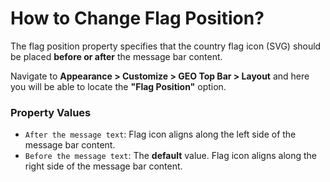 # How to Change Flag Position?

The flag position property specifies that the country flag icon (SVG) should be placed **before or after** the message bar content.

Navigate to **Appearance > Customize > GEO Top Bar > Layout** and here you will be able to locate the **"Flag Position"** option.

### Property Values

* ```After the message text```:  Flag icon aligns along the left side of the message bar content.
* ```Before the message text```: The **default** value. Flag icon aligns along the right side of the message bar content.
